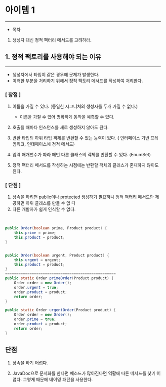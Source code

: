 # 아이템 1

---

- 목차

1. 생성자 대신 정적 팩터리 메서드를 고려하라.

## 1. 정적 팩토리를 사용해야 되는 이유

---

- 생성자에서 타입이 같은 경우에 문제가 발생한다.
- 이러한 부분을 처리하기 위해서 정적 팩토리 메서드를 작성하여 처리한다.

### [ 장점 ]

1. 이름을 가질 수 있다. (동일한 시그니처의 생성자를 두개 가질 수 없다.)
   - 이름을 가질 수 있어 명확하게 동작을 예측할 수 있다.
   
2. 호출될 때마다 인스턴스를 새로 생성하지 않아도 된다.
    
3. 반환 타입의 하위 타입 객체를 반환할 수 있는 능력이 있다. ( 인터페이스 기반 프레임워크, 인테페이스에 정적 메서드)
4. 입력 매개변수가 따라 매번 다른 클래스의 객체를 반환할 수 있다. (EnumSet)
5. 정적 팩터리 메서드를 작성하는 시점에는 반환할 객체의 클래스가 존재하지 않아도 된다.

### [ 단점 ]

1. 상속을 하려면 public이나 protected 생성하기 필요하니 정적 팩터리 메서드만 제공하면 하위 클래스를 만들 수 없
   다
2. 다른 개발자가 쉽게 인식할 수 없다.

<br/>

```java
public Order(boolean prime, Product product) {
    this.prime = prime;
    this.product = product;
}


public Order(boolean urgent, Product product) {
    this.urgent = urgent;
    this.product = product;
}
==================================================
public static Order primeOrder(Product product) {
    Order order = new Order();
    order.urgent = true;
    order.product = product;
    return order;
}

public static Order urgentOrder(Product product) {
    Order order = new Order();
    order.prime = true;
    order.product = product;
    return order;
}
```


## 단점

1. 상속을 하기 어렵다.

2. JavaDoc으로 문서화를 한다면 메소드가 많아진다면 역활에 따른 메서드를 찾기 어렵다. 그렇게 때문에 네이밍 패턴을 사용한다.


